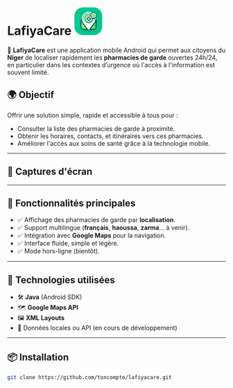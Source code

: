 # LafiyaCare ![LaFiya Care](lafiya_care.png)

🎯 **LafiyaCare** est une application mobile Android qui permet aux citoyens du **Niger** de localiser rapidement les **pharmacies de garde** ouvertes 24h/24, en particulier dans les contextes d’urgence où l'accès à l'information est souvent limité.

## 🌍 Objectif

Offrir une solution simple, rapide et accessible à tous pour :

- Consulter la liste des pharmacies de garde à proximité.
- Obtenir les horaires, contacts, et itinéraires vers ces pharmacies.
- Améliorer l'accès aux soins de santé grâce à la technologie mobile.

---

## 📱 Captures d'écran


---

## 🔧 Fonctionnalités principales

- ✅ Affichage des pharmacies de garde par **localisation**.
- ✅ Support multilingue (**français**, **haoussa**, **zarma**... à venir).
- ✅ Intégration avec **Google Maps** pour la navigation.
- ✅ Interface fluide, simple et légère.
- ✅ Mode hors-ligne (bientôt).

---

## 🚀 Technologies utilisées

- 🛠️ **Java** (Android SDK)
- 🗺️ **Google Maps API**
- 🖼️ **XML Layouts**
- 📂 Données locales ou API (en cours de développement)

---

## 📦 Installation

```bash
git clone https://github.com/toncompte/lafiyacare.git
